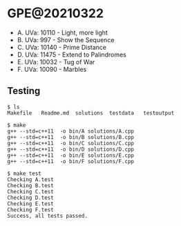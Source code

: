 # GPE@20210322

* A. UVa: 10110 - Light, more light
* B. UVa: 997 - Show the Sequence
* C. UVa: 10140 - Prime Distance
* D. UVa: 11475 - Extend to Palindromes
* E. UVa: 10032 - Tug of War
* F. UVa: 10090 - Marbles

## Testing

```shell
$ ls
Makefile   Readme.md  solutions  testdata   testoutput

$ make
g++ --std=c++11  -o bin/A solutions/A.cpp
g++ --std=c++11  -o bin/B solutions/B.cpp
g++ --std=c++11  -o bin/C solutions/C.cpp
g++ --std=c++11  -o bin/D solutions/D.cpp
g++ --std=c++11  -o bin/E solutions/E.cpp
g++ --std=c++11  -o bin/F solutions/F.cpp

$ make test
Checking A.test
Checking B.test
Checking C.test
Checking D.test
Checking E.test
Checking F.test
Success, all tests passed.
```
